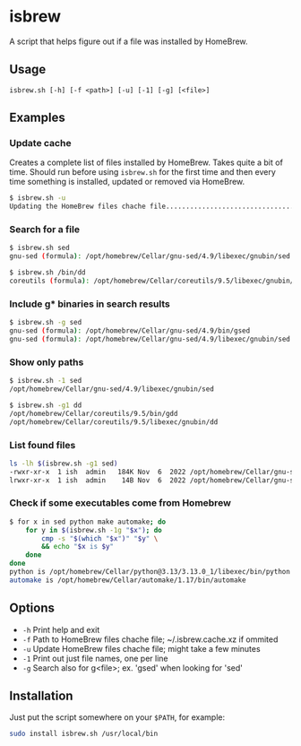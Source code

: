 # isbrew
A script that helps figure out if a file was installed by HomeBrew.

## Usage
```
isbrew.sh [-h] [-f <path>] [-u] [-1] [-g] [<file>]
```

## Examples
### Update cache
Creates a complete list of files installed by HomeBrew. Takes quite a bit of time. Should run before using `isbrew.sh` for the first time and then every time something is installed, updated or removed via HomeBrew.
``` bash
$ isbrew.sh -u
Updating the HomeBrew files chache file.................................................. done!
```
### Search for a file
``` bash
$ isbrew.sh sed
gnu-sed (formula): /opt/homebrew/Cellar/gnu-sed/4.9/libexec/gnubin/sed

$ isbrew.sh /bin/dd
coreutils (formula): /opt/homebrew/Cellar/coreutils/9.5/libexec/gnubin/dd
```
### Include g\* binaries in search results
``` bash
$ isbrew.sh -g sed
gnu-sed (formula): /opt/homebrew/Cellar/gnu-sed/4.9/bin/gsed
gnu-sed (formula): /opt/homebrew/Cellar/gnu-sed/4.9/libexec/gnubin/sed
``` 
### Show only paths
``` bash
$ isbrew.sh -1 sed
/opt/homebrew/Cellar/gnu-sed/4.9/libexec/gnubin/sed

$ isbrew.sh -g1 dd
/opt/homebrew/Cellar/coreutils/9.5/bin/gdd
/opt/homebrew/Cellar/coreutils/9.5/libexec/gnubin/dd
```
### List found files
``` bash
ls -lh $(isbrew.sh -g1 sed)
-rwxr-xr-x  1 ish  admin   184K Nov  6  2022 /opt/homebrew/Cellar/gnu-sed/4.9/bin/gsed
lrwxr-xr-x  1 ish  admin    14B Nov  6  2022 /opt/homebrew/Cellar/gnu-sed/4.9/libexec/gnubin/sed -> ../../bin/gsed
```
### Check if some executables come from Homebrew
``` bash
$ for x in sed python make automake; do
    for y in $(isbrew.sh -1g "$x"); do
        cmp -s "$(which "$x")" "$y" \
        && echo "$x is $y"
    done
done
python is /opt/homebrew/Cellar/python@3.13/3.13.0_1/libexec/bin/python
automake is /opt/homebrew/Cellar/automake/1.17/bin/automake
```
## Options
* `-h` Print help and exit
* `-f` Path to HomeBrew files chache file; ~/.isbrew.cache.xz if ommited
* `-u` Update HomeBrew files chache file; might take a few minutes
* `-1` Print out just file names, one per line
* `-g` Search also for g\<file\>; ex. 'gsed' when looking for 'sed'
## Installation
Just put the script somewhere on your `$PATH`, for example:
``` bash
sudo install isbrew.sh /usr/local/bin
```

